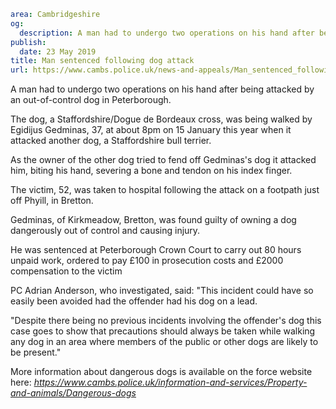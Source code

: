 ```yaml
area: Cambridgeshire
og:
  description: A man had to undergo two operations on his hand after being attacked by an out-of-control dog in Peterborough.
publish:
  date: 23 May 2019
title: Man sentenced following dog attack
url: https://www.cambs.police.uk/news-and-appeals/Man_sentenced_following_dog_attack
```

A man had to undergo two operations on his hand after being attacked by an out-of-control dog in Peterborough.

The dog, a Staffordshire/Dogue de Bordeaux cross, was being walked by Egidijus Gedminas, 37, at about 8pm on 15 January this year when it attacked another dog, a Staffordshire bull terrier.

As the owner of the other dog tried to fend off Gedminas's dog it attacked him, biting his hand, severing a bone and tendon on his index finger.

The victim, 52, was taken to hospital following the attack on a footpath just off Phyill, in Bretton.

Gedminas, of Kirkmeadow, Bretton, was found guilty of owning a dog dangerously out of control and causing injury.

He was sentenced at Peterborough Crown Court to carry out 80 hours unpaid work, ordered to pay £100 in prosecution costs and £2000 compensation to the victim

PC Adrian Anderson, who investigated, said: "This incident could have so easily been avoided had the offender had his dog on a lead.

"Despite there being no previous incidents involving the offender's dog this case goes to show that precautions should always be taken while walking any dog in an area where members of the public or other dogs are likely to be present."

More information about dangerous dogs is available on the force website here: _https://www.cambs.police.uk/information-and-services/Property-and-animals/Dangerous-dogs_
